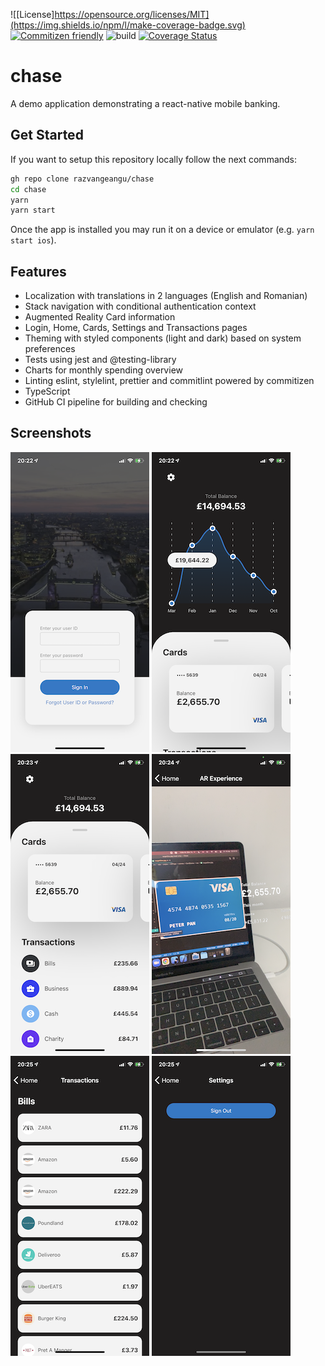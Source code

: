 <!-- markdownlint-disable MD041-->

![[License]https://opensource.org/licenses/MIT](https://img.shields.io/npm/l/make-coverage-badge.svg) [![Commitizen friendly](https://img.shields.io/badge/commitizen-friendly-brightgreen.svg)](http://commitizen.github.io/cz-cli/) ![build](https://github.com/razvangeangu/chase/workflows/build/badge.svg?branch=develop) [![Coverage Status](https://coveralls.io/repos/github/razvangeangu/chase/badge.svg?branch=develop&t=gOdMWP)](https://coveralls.io/github/razvangeangu/chase?branch=develop)

# chase

A demo application demonstrating a react-native mobile banking.

## Get Started

If you want to setup this repository locally follow the next commands:

```sh
gh repo clone razvangeangu/chase
cd chase
yarn
yarn start
```

Once the app is installed you may run it on a device or emulator (e.g. `yarn start ios`).

## Features

- Localization with translations in 2 languages (English and Romanian)
- Stack navigation with conditional authentication context
- Augmented Reality Card information
- Login, Home, Cards, Settings and Transactions pages
- Theming with styled components (light and dark) based on system preferences
- Tests using jest and @testing-library
- Charts for monthly spending overview
- Linting eslint, stylelint, prettier and commitlint powered by commitizen
- TypeScript
- GitHub CI pipeline for building and checking

## Screenshots

![Login Page](./docs/assets/login.png)
![Home Page](./docs/assets/home.png)
![Cards Page](./docs/assets/cards.png)
![Augmented Reality Page](./docs/assets/ar.png)
![Transactions Page](./docs/assets/transactions.png)
![Settings Page](./docs/assets/settings.png)
